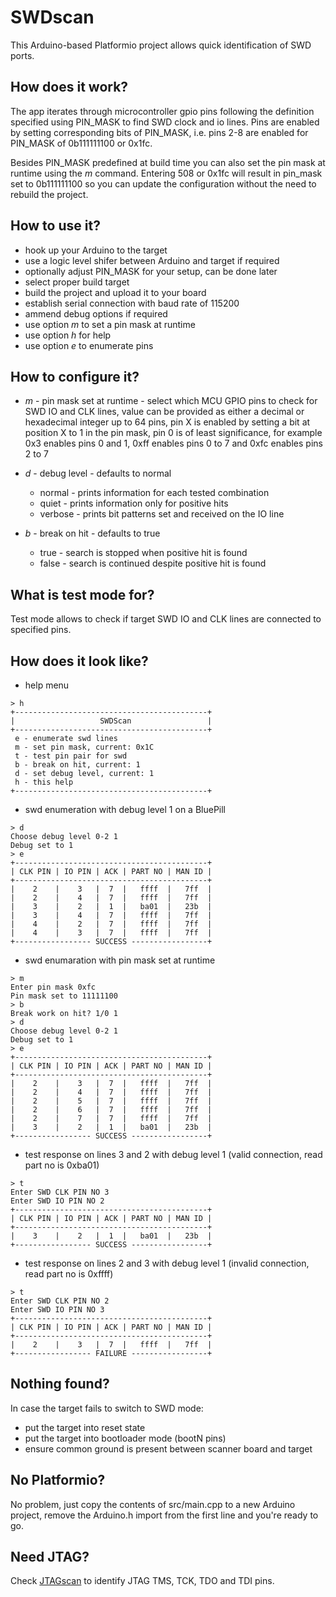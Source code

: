 # SWDscan

This Arduino-based Platformio project allows quick identification of SWD ports.

## How does it work?

The app iterates through microcontroller gpio pins following the definition specified using PIN_MASK to find SWD clock and io lines. Pins are enabled by setting corresponding bits of PIN_MASK, i.e. pins 2-8 are enabled for PIN_MASK of 0b111111100 or 0x1fc.

Besides PIN_MASK predefined at build time you can also set the pin mask at runtime using the
_m_ command. Entering 508 or 0x1fc will result in pin_mask set to 0b111111100 so you can update the configuration
without the need to rebuild the project.

## How to use it?

- hook up your Arduino to the target
- use a logic level shifer between Arduino and target if required
- optionally adjust PIN_MASK for your setup, can be done later
- select proper build target
- build the project and upload it to your board
- establish serial connection with baud rate of 115200
- ammend debug options if required
- use option _m_ to set a pin mask at runtime
- use option _h_ for help
- use option _e_ to enumerate pins

## How to configure it?

- _m_ - pin mask set at runtime - select which MCU GPIO pins to check for SWD IO and CLK lines,
value can be provided as either a decimal or hexadecimal integer up to 64 pins,
pin X is enabled by setting a bit at position X to 1 in the pin mask, pin 0 is of least significance,
for example 0x3 enables pins 0 and 1, 0xff enables pins 0 to 7 and 0xfc enables pins 2 to 7

- _d_ - debug level - defaults to normal
  - normal - prints information for each tested combination
  - quiet - prints information only for positive hits
  - verbose - prints bit patterns set and received on the IO line

- _b_ - break on hit - defaults to true
  - true - search is stopped when positive hit is found
  - false - search is continued despite positive hit is found

## What is test mode for?

Test mode allows to check if target SWD IO and CLK lines are connected to specified pins.

## How does it look like?

- help menu
```
> h
+-------------------------------------------+
|                   SWDScan                 |
+-------------------------------------------+
 e - enumerate swd lines
 m - set pin mask, current: 0x1C
 t - test pin pair for swd
 b - break on hit, current: 1
 d - set debug level, current: 1
 h - this help
+-------------------------------------------+
```

- swd enumeration with debug level 1 on a BluePill
```
> d
Choose debug level 0-2 1
Debug set to 1
> e
+-------------------------------------------+
| CLK PIN | IO PIN | ACK | PART NO | MAN ID |
+-------------------------------------------+
|    2    |    3   |  7  |   ffff  |   7ff  |
|    2    |    4   |  7  |   ffff  |   7ff  |
|    3    |    2   |  1  |   ba01  |   23b  |
|    3    |    4   |  7  |   ffff  |   7ff  |
|    4    |    2   |  7  |   ffff  |   7ff  |
|    4    |    3   |  7  |   ffff  |   7ff  |
+----------------- SUCCESS -----------------+
```

- swd enumaration with pin mask set at runtime
```
> m
Enter pin mask 0xfc
Pin mask set to 11111100
> b
Break work on hit? 1/0 1
> d
Choose debug level 0-2 1
Debug set to 1
> e
+-------------------------------------------+
| CLK PIN | IO PIN | ACK | PART NO | MAN ID |
+-------------------------------------------+
|    2    |    3   |  7  |   ffff  |   7ff  |
|    2    |    4   |  7  |   ffff  |   7ff  |
|    2    |    5   |  7  |   ffff  |   7ff  |
|    2    |    6   |  7  |   ffff  |   7ff  |
|    2    |    7   |  7  |   ffff  |   7ff  |
|    3    |    2   |  1  |   ba01  |   23b  |
+----------------- SUCCESS -----------------+
```

- test response on lines 3 and 2 with debug level 1 (valid connection, read part no is 0xba01)
```
> t
Enter SWD CLK PIN NO 3
Enter SWD IO PIN NO 2
+-------------------------------------------+
| CLK PIN | IO PIN | ACK | PART NO | MAN ID |
+-------------------------------------------+
|    3    |    2   |  1  |   ba01  |   23b  |
+----------------- SUCCESS -----------------+
```

- test response on lines 2 and 3 with debug level 1 (invalid connection, read part no is 0xffff)
```
> t
Enter SWD CLK PIN NO 2
Enter SWD IO PIN NO 3
+-------------------------------------------+
| CLK PIN | IO PIN | ACK | PART NO | MAN ID |
+-------------------------------------------+
|    2    |    3   |  7  |   ffff  |   7ff  |
+----------------- FAILURE -----------------+
```

## Nothing found?

In case the target fails to switch to SWD mode:
- put the target into reset state
- put the target into bootloader mode (bootN pins)
- ensure common ground is present between scanner board and target

## No Platformio?

No problem, just copy the contents of src/main.cpp to a new Arduino project, remove the Arduino.h import from the first line and you're ready to go.

## Need JTAG?

Check [JTAGscan](https://github.com/szymonh/JTAGscan) to identify JTAG TMS, TCK, TDO and TDI pins.
